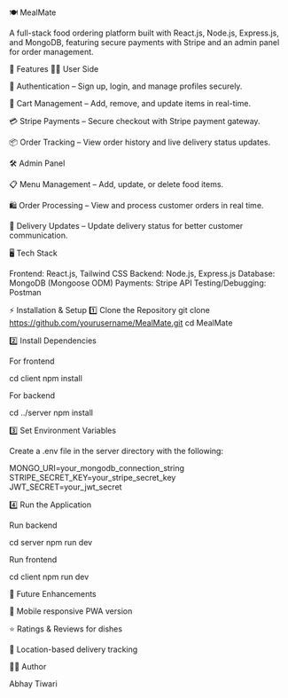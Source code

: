 🍽️ MealMate

A full-stack food ordering platform built with React.js, Node.js, Express.js, and MongoDB, featuring secure payments with Stripe and an admin panel for order management.

🚀 Features
👨‍🍳 User Side

🔐 Authentication – Sign up, login, and manage profiles securely.

🛒 Cart Management – Add, remove, and update items in real-time.

💳 Stripe Payments – Secure checkout with Stripe payment gateway.

📦 Order Tracking – View order history and live delivery status updates.

🛠️ Admin Panel

📋 Menu Management – Add, update, or delete food items.

🛍️ Order Processing – View and process customer orders in real time.

🚚 Delivery Updates – Update delivery status for better customer communication.

🖥️ Tech Stack

Frontend: React.js, Tailwind CSS
Backend: Node.js, Express.js
Database: MongoDB (Mongoose ODM)
Payments: Stripe API
Testing/Debugging: Postman 

⚡ Installation & Setup
1️⃣ Clone the Repository
git clone https://github.com/yourusername/MealMate.git
cd MealMate

2️⃣ Install Dependencies

For frontend

cd client
npm install


For backend

cd ../server
npm install

3️⃣ Set Environment Variables

Create a .env file in the server directory with the following:

MONGO_URI=your_mongodb_connection_string  
STRIPE_SECRET_KEY=your_stripe_secret_key  
JWT_SECRET=your_jwt_secret  

4️⃣ Run the Application

Run backend

cd server
npm run dev


Run frontend

cd client
npm run dev

🎯 Future Enhancements

📱 Mobile responsive PWA version

⭐ Ratings & Reviews for dishes

📍 Location-based delivery tracking


👨‍💻 Author

Abhay Tiwari
